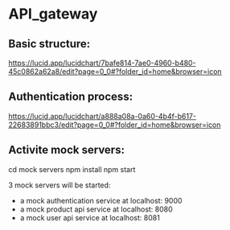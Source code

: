 # API_gateway

## Basic structure:
https://lucid.app/lucidchart/7bafe814-7ae0-4960-b480-45c0862a62a8/edit?page=0_0#?folder_id=home&browser=icon

## Authentication process:
https://lucid.app/lucidchart/a888a08a-0a60-4b4f-b617-22683891bbc3/edit?page=0_0#?folder_id=home&browser=icon

## Activite mock servers:
cd mock servers
npm install
npm start

3 mock servers will be started: 
 - a mock authentication service at localhost: 9000
 - a mock product api service at localhost: 8080
 - a mock user api service at localhost: 8081
